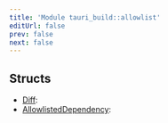```yaml
---
title: 'Module tauri_build::allowlist'
editUrl: false
prev: false
next: false
---
```




## Structs


- [Diff](/2/reference/rust/tauri-build/Diff): 
- [AllowlistedDependency](/2/reference/rust/tauri-build/AllowlistedDependency): 